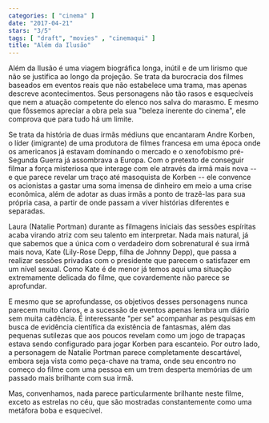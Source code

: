 ```yaml
---
categories: [ "cinema" ]
date: "2017-04-21"
stars: "3/5"
tags: [ "draft", "movies" , "cinemaqui" ]
title: "Além da Ilusão"
---
```

Além da Ilusão é uma viagem biográfica longa, inútil e de um lirismo
que não se justifica ao longo da projeção. Se trata da burocracia
dos filmes baseados em eventos reais que não estabelece uma trama,
mas apenas descreve acontecimentos. Seus personagens não tão rasos
e esquecíveis que nem a atuação competente do elenco nos salva do
marasmo. E mesmo que fôssemos apreciar a obra pela sua "beleza inerente
do cinema", ele comprova que para tudo há um limite.

Se trata da história de duas irmãs médiuns que encantaram Andre
Korben, o líder (imigrante) de uma produtora de filmes francesa em uma
época onde os americanos já estavam dominando o mercado e o xenofobismo
pré-Segunda Guerra já assombrava a Europa. Com o pretexto de conseguir
filmar a força misteriosa que interage com ele através da irmã mais
nova -- e que parece revelar um traço até masoquista de Korben --
ele convence os acionistas a gastar uma soma imensa de dinheiro em
meio a uma crise econômica, além de adotar as duas irmãs a ponto
de trazê-las para sua própria casa, a partir de onde passam a viver
histórias diferentes e separadas.

Laura (Natalie Portman) durante as filmagens iniciais das sessões
espíritas acaba virando atriz com seu talento em interpretar. Nada mais
natural, já que sabemos que a única com o verdadeiro dom sobrenatural
é sua irmã mais nova, Kate (Lily-Rose Depp, filha de Johnny Depp),
que passa a realizar sessões privadas com o presidente que parecem o
satisfazer em um nível sexual. Como Kate é de menor já temos aqui uma
situação extremamente delicada do filme, que covardemente não parece
se aprofundar.

E mesmo que se aprofundasse, os objetivos desses personagens nunca
parecem muito claros, e a sucessão de eventos apenas lembra um diário
sem muita cadência. É interessante "per se" acompanhar as pesquisas
em busca de evidência científica da existência de fantasmas, além
das pequenas sutilezas que aos poucos revelam como um jogo de trapaças
estava sendo configurado para jogar Korben para escanteio. Por outro
lado, a personagem de Natalie Portman parece completamente descartável,
embora seja vista como peça-chave na trama, onde seu encontro no começo
do filme com uma pessoa em um trem desperta memórias de um passado mais
brilhante com sua irmã.

Mas, convenhamos, nada parece particularmente brilhante neste filme,
exceto as estrelas no céu, que são mostradas constantemente como uma
metáfora boba e esquecível.
